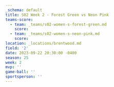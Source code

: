 ```yaml
---
_schema: default
title: S02 Week 2 - Forest Green vs Neon Pink
teams-score:
  - team: _teams/s02-women-s-forest-green.md
    score:
  - team: _teams/s02-women-s-neon-pink.md
    score:
location: _locations/brentwood.md
field: '2'
date: 2023-09-22 20:30:00 -0400
season: 25
week: 2
mvp: ''
game-ball: ''
sportsperson: ''
---
```

